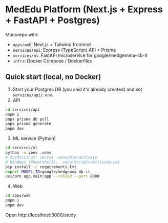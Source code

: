 # MedEdu Platform (Next.js + Express + FastAPI + Postgres)

Monorepo with:
- `apps/web`: Next.js + Tailwind frontend
- `services/api`: Express (TypeScript) API + Prisma
- `services/ml`: FastAPI microservice for google/medgemma-4b-it
- `infra`: Docker Compose / Dockerfiles

## Quick start (local, no Docker)
1) Start your Postgres DB (you said it's already created) and set `services/api/.env`.
2) API
```bash
cd services/api
pnpm i
pnpx prisma db pull
pnpx prisma generate
pnpm dev
```
3) ML service (Python)
```bash
cd services/ml
python -m venv .venv
# macOS/Linux: source .venv/bin/activate
# Windows (Powershell): .venv\Scripts\Activate.ps1
pip install -r requirements.txt
export MODEL_ID=google/medgemma-4b-it
uvicorn app.main:app --reload --port 8000
```
4) Web
```bash
cd apps/web
pnpm i
pnpm dev
```
Open http://localhost:3000/study
